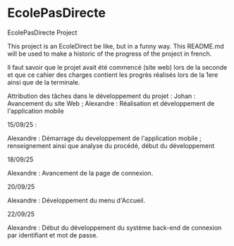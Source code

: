 # EcolePasDirecte
EcolePasDirecte Project


This project is an EcoleDirect be like, but in a funny way.
This README.md will be used to make a historic of the progress of the project in french.

Il faut savoir que le projet avait été commencé (site web) lors de la seconde et que ce cahier des charges contient les progrès réalisés lors de la 1ere ainsi que de la terminale.


Attribution des tâches dans le développement du projet :
Johan : Avancement du site Web ; Alexandre : Réalisation et développement de l'application mobile


15/09/25 :

Alexandre : Démarrage du developpement de l'application mobile ; renseignement ainsi que analyse du procédé, début du développement




18/09/25

Alexandre : Avancement de la page de connexion.




20/09/25

Alexandre : Développement du menu d'Accueil.


22/09/25

Alexandre : Début du développement du système back-end de connexion par identifiant et mot de passe.
